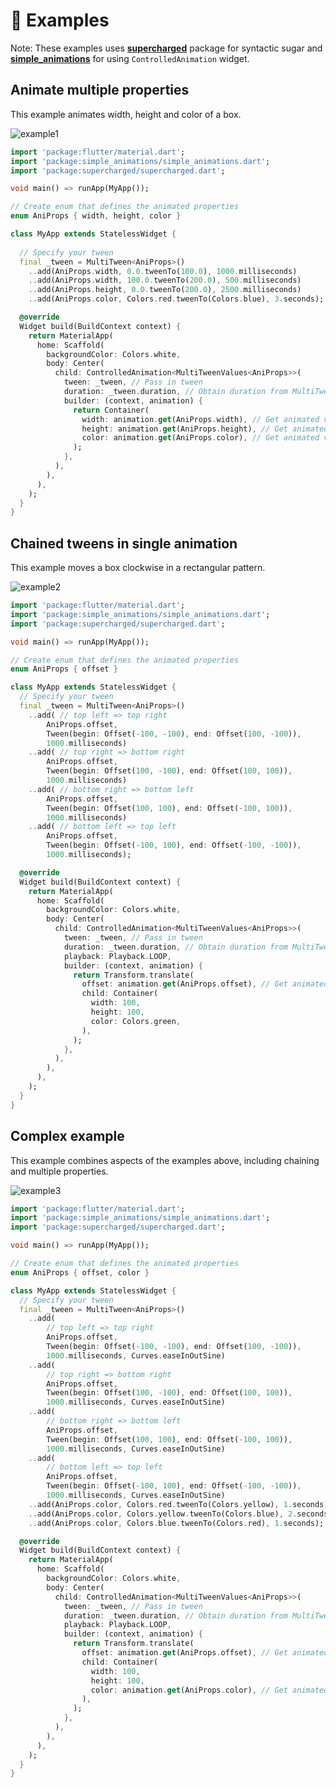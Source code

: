 
# 📝 Examples

Note: These examples uses **[supercharged](https://pub.dev/packages/supercharged)** package for syntactic sugar and **[simple_animations](https://pub.dev/packages/simple_animations)** 
for using `ControlledAnimation` widget.

## Animate multiple properties

This example animates width, height and color of a box.

![example1](https://raw.githubusercontent.com/felixblaschke/simple_animations_documentation_assets/master/sa_multi_tween/v1/multitween-example-1.gif)

```dart
import 'package:flutter/material.dart';
import 'package:simple_animations/simple_animations.dart';
import 'package:supercharged/supercharged.dart';

void main() => runApp(MyApp());

// Create enum that defines the animated properties
enum AniProps { width, height, color }

class MyApp extends StatelessWidget {
  
  // Specify your tween
  final _tween = MultiTween<AniProps>()
    ..add(AniProps.width, 0.0.tweenTo(100.0), 1000.milliseconds)
    ..add(AniProps.width, 100.0.tweenTo(200.0), 500.milliseconds)
    ..add(AniProps.height, 0.0.tweenTo(200.0), 2500.milliseconds)
    ..add(AniProps.color, Colors.red.tweenTo(Colors.blue), 3.seconds);

  @override
  Widget build(BuildContext context) {
    return MaterialApp(
      home: Scaffold(
        backgroundColor: Colors.white,
        body: Center(
          child: ControlledAnimation<MultiTweenValues<AniProps>>(
            tween: _tween, // Pass in tween
            duration: _tween.duration, // Obtain duration from MultiTween
            builder: (context, animation) {
              return Container(
                width: animation.get(AniProps.width), // Get animated value for width
                height: animation.get(AniProps.height), // Get animated value for height
                color: animation.get(AniProps.color), // Get animated value for color
              );
            },
          ),
        ),
      ),
    );
  }
}

```




## Chained tweens in single animation

This example moves a box clockwise in a rectangular pattern.

![example2](https://raw.githubusercontent.com/felixblaschke/simple_animations_documentation_assets/master/sa_multi_tween/v1/multitween-example-2.gif)

```dart
import 'package:flutter/material.dart';
import 'package:simple_animations/simple_animations.dart';
import 'package:supercharged/supercharged.dart';

void main() => runApp(MyApp());

// Create enum that defines the animated properties
enum AniProps { offset }

class MyApp extends StatelessWidget {
  // Specify your tween
  final _tween = MultiTween<AniProps>()
    ..add( // top left => top right
        AniProps.offset,
        Tween(begin: Offset(-100, -100), end: Offset(100, -100)),
        1000.milliseconds)
    ..add( // top right => bottom right
        AniProps.offset,
        Tween(begin: Offset(100, -100), end: Offset(100, 100)),
        1000.milliseconds)
    ..add( // bottom right => bottom left
        AniProps.offset,
        Tween(begin: Offset(100, 100), end: Offset(-100, 100)),
        1000.milliseconds)
    ..add( // bottom left => top left
        AniProps.offset,
        Tween(begin: Offset(-100, 100), end: Offset(-100, -100)),
        1000.milliseconds);

  @override
  Widget build(BuildContext context) {
    return MaterialApp(
      home: Scaffold(
        backgroundColor: Colors.white,
        body: Center(
          child: ControlledAnimation<MultiTweenValues<AniProps>>(
            tween: _tween, // Pass in tween
            duration: _tween.duration, // Obtain duration from MultiTween
            playback: Playback.LOOP,
            builder: (context, animation) {
              return Transform.translate(
                offset: animation.get(AniProps.offset), // Get animated offset
                child: Container(
                  width: 100,
                  height: 100,
                  color: Colors.green,
                ),
              );
            },
          ),
        ),
      ),
    );
  }
}

```




## Complex example

This example combines aspects of the examples above, including chaining and multiple properties.

![example3](https://raw.githubusercontent.com/felixblaschke/simple_animations_documentation_assets/master/sa_multi_tween/v1/multitween-example-3.gif)

```dart
import 'package:flutter/material.dart';
import 'package:simple_animations/simple_animations.dart';
import 'package:supercharged/supercharged.dart';

void main() => runApp(MyApp());

// Create enum that defines the animated properties
enum AniProps { offset, color }

class MyApp extends StatelessWidget {
  // Specify your tween
  final _tween = MultiTween<AniProps>()
    ..add(
        // top left => top right
        AniProps.offset,
        Tween(begin: Offset(-100, -100), end: Offset(100, -100)),
        1000.milliseconds, Curves.easeInOutSine)
    ..add(
        // top right => bottom right
        AniProps.offset,
        Tween(begin: Offset(100, -100), end: Offset(100, 100)),
        1000.milliseconds, Curves.easeInOutSine)
    ..add(
        // bottom right => bottom left
        AniProps.offset,
        Tween(begin: Offset(100, 100), end: Offset(-100, 100)),
        1000.milliseconds, Curves.easeInOutSine)
    ..add(
        // bottom left => top left
        AniProps.offset,
        Tween(begin: Offset(-100, 100), end: Offset(-100, -100)),
        1000.milliseconds, Curves.easeInOutSine)
    ..add(AniProps.color, Colors.red.tweenTo(Colors.yellow), 1.seconds)
    ..add(AniProps.color, Colors.yellow.tweenTo(Colors.blue), 2.seconds)
    ..add(AniProps.color, Colors.blue.tweenTo(Colors.red), 1.seconds);

  @override
  Widget build(BuildContext context) {
    return MaterialApp(
      home: Scaffold(
        backgroundColor: Colors.white,
        body: Center(
          child: ControlledAnimation<MultiTweenValues<AniProps>>(
            tween: _tween, // Pass in tween
            duration: _tween.duration, // Obtain duration from MultiTween
            playback: Playback.LOOP,
            builder: (context, animation) {
              return Transform.translate(
                offset: animation.get(AniProps.offset), // Get animated offset
                child: Container(
                  width: 100,
                  height: 100,
                  color: animation.get(AniProps.color), // Get animated color
                ),
              );
            },
          ),
        ),
      ),
    );
  }
}

```